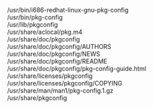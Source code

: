 /usr/bin/i686-redhat-linux-gnu-pkg-config  
/usr/bin/pkg-config  
/usr/lib/pkgconfig  
/usr/share/aclocal/pkg.m4  
/usr/share/doc/pkgconfig  
/usr/share/doc/pkgconfig/AUTHORS  
/usr/share/doc/pkgconfig/NEWS  
/usr/share/doc/pkgconfig/README  
/usr/share/doc/pkgconfig/pkg-config-guide.html  
/usr/share/licenses/pkgconfig  
/usr/share/licenses/pkgconfig/COPYING  
/usr/share/man/man1/pkg-config.1.gz  
/usr/share/pkgconfig  
